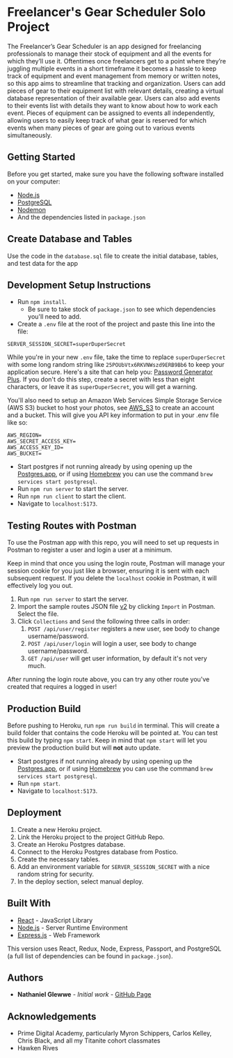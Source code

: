 # Freelancer's Gear Scheduler Solo Project

The Freelancer’s Gear Scheduler is an app designed for freelancing professionals to manage their stock of equipment and all the events for which they’ll use it. Oftentimes once freelancers get to a point where they’re juggling multiple events in a short timeframe it becomes a hassle to keep track of equipment and event management from memory or written notes, so this app aims to streamline that tracking and organization. Users can add pieces of gear to their equipment list with relevant details, creating a virtual database representation of their available gear. Users can also add events to their events list with details they want to know about how to work each event. Pieces of equipment can be assigned to events all independently, allowing users to easily keep track of what gear is reserved for which events when many pieces of gear are going out to various events simultaneously.

## Getting Started

Before you get started, make sure you have the following software installed on your computer:

- [Node.js](https://nodejs.org/en)
- [PostgreSQL](https://www.postgresql.org)
- [Nodemon](https://nodemon.io)
- And the dependencies listed in `package.json`

## Create Database and Tables

Use the code in the `database.sql` file to create the initial database, tables, and test data for the app 

## Development Setup Instructions

- Run `npm install`.
    - Be sure to take stock of `package.json` to see which dependencies you'll need to add.
- Create a `.env` file at the root of the project and paste this line into the file:

```plaintext
SERVER_SESSION_SECRET=superDuperSecret
```

While you're in your new `.env` file, take the time to replace `superDuperSecret` with some long random string like `25POUbVtx6RKVNWszd9ERB9Bb6` to keep your application secure. Here's a site that can help you: [Password Generator Plus](https://passwordsgenerator.net). If you don't do this step, create a secret with less than eight characters, or leave it as `superDuperSecret`, you will get a warning.

You'll also need to setup an Amazon Web Services Simple Storage Service (AWS S3) bucket to host your photos, see [AWS_S3](https://aws.amazon.com/s3/) to create an account and a bucket. This will give you API key information to put in your .env file like so:

```plaintext
AWS_REGION=
AWS_SECRET_ACCESS_KEY=
AWS_ACCESS_KEY_ID=
AWS_BUCKET=
```

- Start postgres if not running already by using opening up the [Postgres.app](https://postgresapp.com), or if using [Homebrew](https://brew.sh) you can use the command `brew services start postgresql`.
- Run `npm run server` to start the server.
- Run `npm run client` to start the client.
- Navigate to `localhost:5173`.

## Testing Routes with Postman

To use the Postman app with this repo, you will need to set up requests in Postman to register a user and login a user at a minimum.

Keep in mind that once you using the login route, Postman will manage your session cookie for you just like a browser, ensuring it is sent with each subsequent request. If you delete the `localhost` cookie in Postman, it will effectively log you out.

1. Run `npm run server` to start the server.
2. Import the sample routes JSON file [v2](./PostmanPrimeSoloRoutesv2.json) by clicking `Import` in Postman. Select the file.
3. Click `Collections` and `Send` the following three calls in order:
   1. `POST /api/user/register` registers a new user, see body to change username/password.
   2. `POST /api/user/login` will login a user, see body to change username/password.
   3. `GET /api/user` will get user information, by default it's not very much.

After running the login route above, you can try any other route you've created that requires a logged in user!

## Production Build

Before pushing to Heroku, run `npm run build` in terminal. This will create a build folder that contains the code Heroku will be pointed at. You can test this build by typing `npm start`. Keep in mind that `npm start` will let you preview the production build but will **not** auto update.

- Start postgres if not running already by using opening up the [Postgres.app](https://postgresapp.com), or if using [Homebrew](https://brew.sh) you can use the command `brew services start postgresql`.
- Run `npm start`.
- Navigate to `localhost:5173`.

## Deployment

1. Create a new Heroku project.
2. Link the Heroku project to the project GitHub Repo.
3. Create an Heroku Postgres database.
4. Connect to the Heroku Postgres database from Postico.
5. Create the necessary tables.
6. Add an environment variable for `SERVER_SESSION_SECRET` with a nice random string for security.
7. In the deploy section, select manual deploy.

## Built With

- [React](https://react.dev/) - JavaScript Library
- [Node.js](https://nodejs.org/en) - Server Runtime Environment
- [Express.js](https://expressjs.com/) - Web Framework

This version uses React, Redux, Node, Express, Passport, and PostgreSQL (a full list of dependencies can be found in `package.json`).

## Authors

- **Nathaniel Glewwe** - *Initial work* - [GitHub Page](https://github.com/nateglewwe)

## Acknowledgements

- Prime Digital Academy, particularly Myron Schippers, Carlos Kelley, Chris Black, and all my Titanite cohort classmates
- Hawken Rives